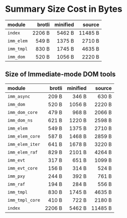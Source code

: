 # Summary Size Cost in Bytes

| module          |   brotli | minified |   source |
|:----------------|---------:|---------:|---------:|
| `index`         |   2206 B |   5462 B |  11485 B |
| `imm_elem`      |    549 B |   1375 B |   2710 B |
| `imm_tmpl`      |    830 B |   1745 B |   4635 B |
| `imm_dom`       |    520 B |   1056 B |   2220 B |


## Size of Immediate-mode DOM tools

| module          |   brotli | minified |   source |
|:----------------|---------:|---------:|---------:|
| `imm_async`     |    209 B |    346 B |    630 B |
| `imm_dom`       |    520 B |   1056 B |   2220 B |
| `imm_dom_core`  |    479 B |    968 B |   2066 B |
| `imm_dom_ns`    |    621 B |   1220 B |   2598 B |
| `imm_elem`      |    549 B |   1375 B |   2710 B |
| `imm_elem_core` |    587 B |   1468 B |   2859 B |
| `imm_elem_iter` |    641 B |   1678 B |   3220 B |
| `imm_elem_raf`  |    829 B |   2101 B |   4264 B |
| `imm_evt`       |    317 B |    651 B |   1099 B |
| `imm_evt_core`  |    156 B |    314 B |    524 B |
| `imm_pxy`       |    244 B |    392 B |    761 B |
| `imm_raf`       |    194 B |    284 B |    556 B |
| `imm_tmpl`      |    830 B |   1745 B |   4635 B |
| `imm_tmpl_core` |    410 B |    722 B |   2180 B |
| `index`         |   2206 B |   5462 B |  11485 B |

